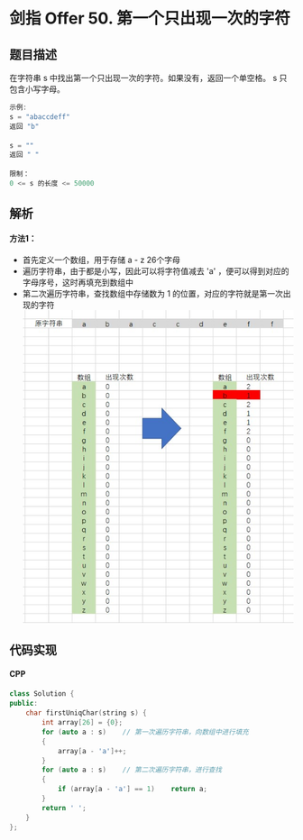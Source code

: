 # 剑指 Offer 50. 第一个只出现一次的字符

## 题目描述
在字符串 s 中找出第一个只出现一次的字符。如果没有，返回一个单空格。 s 只包含小写字母。

```c
示例:
s = "abaccdeff"
返回 "b"

s = "" 
返回 " "

限制：
0 <= s 的长度 <= 50000
```

## 解析
#### 方法1：
- 首先定义一个数组，用于存储 a - z 26个字母
- 遍历字符串，由于都是小写，因此可以将字符值减去 'a' ，便可以得到对应的字母序号，这时再填充到数组中
- 第二次遍历字符串，查找数组中存储数为 1 的位置，对应的字符就是第一次出现的字符
![图解](1.jpg)

## 代码实现
#### CPP
```C++
class Solution {
public:
    char firstUniqChar(string s) {
        int array[26] = {0};
        for (auto a : s)    // 第一次遍历字符串，向数组中进行填充
        {
            array[a - 'a']++;
        }
        for (auto a : s)    // 第二次遍历字符串，进行查找
        {
            if (array[a - 'a'] == 1)    return a;
        }
        return ' ';
    }
};
```